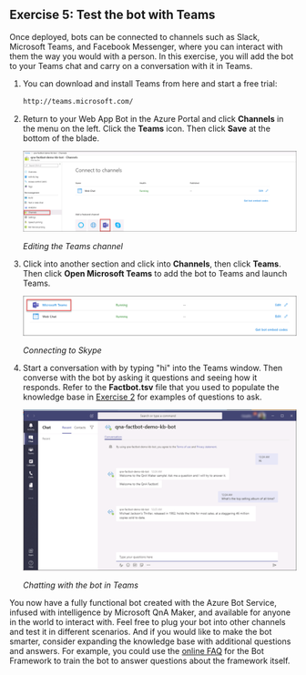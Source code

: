 <style>
figcaption{
    display: none !important;
}
</style>

## Exercise 5: Test the bot with Teams

Once deployed, bots can be connected to channels such as Slack, Microsoft Teams, and Facebook Messenger, where you can interact with them the way you would with a person. In this exercise, you will add the bot to your Teams chat and carry on a conversation with it in Teams.

1. You can download and install Teams from here and start a free trial:

    ```html
    http://teams.microsoft.com/
    ```

2. Return to your Web App Bot in the Azure Portal and click **Channels** in the menu on the left. Click the **Teams** icon. Then click **Save** at the bottom of the blade.

    ![Editing the Teams channel](Images/19-11-06-teamschannel.png)

    _Editing the Teams channel_

3. Click into another section and click into **Channels**, then click **Teams**. Then click **Open Microsoft Teams** to add the bot to Teams and launch Teams.

    ![Connecting to Teams](Images/19-11-06-OpenTeams.png)

    _Connecting to Skype_

4. Start a conversation with by typing "hi" into the Teams window. Then converse with the bot by asking it questions and seeing how it responds. Refer to the **Factbot.tsv** file that you used to populate the knowledge base in [Exercise 2](#Exercise2) for examples of questions to ask.

    ![Chatting with the bot in Teams](Images/19-11-06-TeamsChat.png)

    _Chatting with the bot in Teams_

You now have a fully functional bot created with the Azure Bot Service, infused with intelligence by Microsoft QnA Maker, and available for anyone in the world to interact with. Feel free to plug your bot into other channels and test it in different scenarios. And if you would like to make the bot smarter, consider expanding the knowledge base with additional questions and answers. For example, you could use the [online FAQ](https://docs.microsoft.com/azure/bot-service/bot-service-resources-bot-framework-faq?view=azure-bot-service-3.0) for the Bot Framework to train the bot to answer questions about the framework itself.
